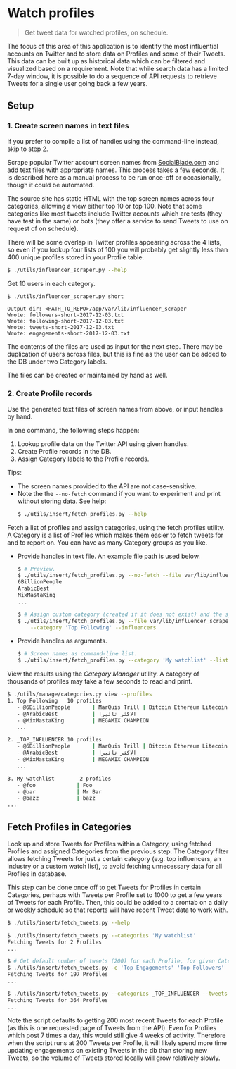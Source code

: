 # Watch profiles
> Get tweet data for watched profiles, on schedule.

The focus of this area of this application is to identify the most influential accounts on Twitter and to store data on Profiles and some of their Tweets. This data can be built up as historical data which can be filtered and visualized based on a requirement. Note that while search data has a limited 7-day window, it is possible to do a sequence of API requests to retrieve  Tweets for a single user going back a few years.

## Setup

### 1. Create screen names in text files

If you prefer to compile a list of handles using the command-line instead, skip to step 2.

Scrape popular Twitter account screen names from [SocialBlade.com](https://socialblade.com) and add text files with appropriate names. This process takes a few seconds. It is described here as a manual process to be run once-off or occasionally, though it could be automated.

The source site has static HTML with the top screen names across four categories, allowing a view either top 10 or top 100. Note that some categories like most tweets include Twitter accounts which are tests (they have test in the same) or bots (they offer a service to send Tweets to use on request of on schedule).

There will be some overlap in Twitter profiles appearing across the 4 lists, so even if you lookup four lists of 100 you will probably get slightly less than 400 unique profiles stored in your Profile table.

```bash
$ ./utils/influencer_scraper.py --help
```

Get 10 users in each category.

```bash
$ ./utils/influencer_scraper.py short
```

    Output dir: <PATH_TO_REPO>/app/var/lib/influencer_scraper
    Wrote: followers-short-2017-12-03.txt
    Wrote: following-short-2017-12-03.txt
    Wrote: tweets-short-2017-12-03.txt
    Wrote: engagements-short-2017-12-03.txt

The contents of the files are used as input for the next step. There may be duplication of users across files, but this is fine as the user can be added to the DB under two Category labels.

The files can be created or maintained by hand as well.

<!-- _TODO: Add sample file or steps to hand compile text file._ -->

### 2. Create Profile records

Use the generated text files of screen names from above, or input handles by hand.

In one command, the following steps happen:

1. Lookup profile data on the Twitter API using given handles.
2. Create Profile records in the DB.
3. Assign Category labels to the Profile records.

Tips:

- The screen names provided to the API are not case-sensitive.
- Note the the `--no-fetch` command if you want to experiment and print without storing data. See help:
    ```bash
    $ ./utils/insert/fetch_profiles.py --help
    ```

Fetch a list of profiles and assign categories, using the fetch profiles utility. A Category is a list of Profiles which makes them easier to fetch tweets for and to report on. You can have as many Category groups as you like.

- Provide handles in text file. An example file path is used below.
    ```bash
    $ # Preview.
    $ ./utils/insert/fetch_profiles.py --no-fetch --file var/lib/influencer_scraper/following-short-2017-12-03.txt
    6BillionPeople
    ArabicBest
    MixMastaKing
    ...
    ```
    ```bash
    $ # Assign custom category (created if it does not exist) and the system influencers label.
    $ ./utils/insert/fetch_profiles.py --file var/lib/influencer_scraper/following-short-2017-12-03.txt \
        --category 'Top Following' --influencers
    ```
- Provide handles as arguments.
    ```bash
    $ # Screen names as command-line list.
    $ ./utils/insert/fetch_profiles.py --category 'My watchlist' --list foo bar bazz
    ```

View the results using the _Category Manager_ utility. A category of thousands of profiles may take a few seconds to read and print.

```bash
$ ./utils/manage/categories.py view --profiles
1. Top Following   10 profiles
   - @6BillionPeople       | MarQuis Trill | Bitcoin Ethereum Litecoin Investor
   - @ArabicBest           | الاكثر تاثيرا
   - @MixMastaKing         | MEGAMIX CHAMPION
   ...

2. _TOP_INFLUENCER 10 profiles
   - @6BillionPeople       | MarQuis Trill | Bitcoin Ethereum Litecoin Investor
   - @ArabicBest           | الاكثر تاثيرا
   - @MixMastaKing         | MEGAMIX CHAMPION
   ...

3. My watchlist        2 profiles
   - @foo             | Foo
   - @bar             | Mr Bar
   - @bazz            | bazz
...
```

## Fetch Profiles in Categories

Look up and store Tweets for Profiles within a Category, using fetched Profiles and assigned Categories from the previous step. The Category filter allows fetching Tweets for just a certain category (e.g. top influencers, an industry or a custom watch list), to avoid fetching unnecessary data for all Profiles in database.

This step can be done once off to get Tweets for Profiles in certain Categories, perhaps with Tweets per Profile set to 1000 to get a few years of Tweets for each Profile. Then, this could be added to a crontab on a daily or weekly schedule so that reports will have recent Tweet data to work with.


```bash
$ ./utils/insert/fetch_tweets.py --help

$ ./utils/insert/fetch_tweets.py --categories 'My watchlist'
Fetching Tweets for 2 Profiles
...

$ # Get default number of tweets (200) for each Profile, for given Categories.
$ ./utils/insert/fetch_tweets.py -c 'Top Engagements' 'Top Followers'
Fetching Tweets for 197 Profiles
...

$ ./utils/insert/fetch_tweets.py --categories _TOP_INFLUENCER --tweets-per-profile 25 --verbose
Fetching Tweets for 364 Profiles
...
```

Note the script defaults to getting 200 most recent Tweets for each Profile (as this is one requested page of Tweets from the API). Even for Profiles which post 7 times a day, this would still give 4 weeks of activity. Therefore when the script runs at 200 Tweets per Profile, it will likely spend more time updating engagements on existing Tweets in the db than storing new Tweets, so the volume of Tweets stored locally will grow relatively slowly.

<!-- _TODO: write/improve crontab instructions in full. The influencer scraper is not a good candidate for crontab since it is best used when manually labelling new Profiles in the top 100 and the top 10 will likely be changing often but still in the added top 100. Consider updating all profiles with crontab, so bios and followers are kept up to date weekly, since the calls are inexpensive when not getting Tweets_ -->
